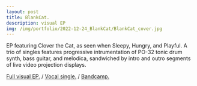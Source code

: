 ```yaml
---
layout: post
title: BlankCat.
description: visual EP
img: /img/portfolio/2022-12-24_BlankCat/BlankCat_cover.jpg
---
```


EP featuring Clover the Cat, as seen when Sleepy, Hungry, and Playful. A trio of singles features progressive intrumentation of PO-32 tonic drum synth, bass guitar, and melodica, sandwiched by intro and outro segments of live video projection displays.

[Full visual EP.](https://www.youtube.com/watch?v=1sOH5dVP_BQ) / [Vocal single.](https://youtu.be/pK1DUIBzMa4) / [Bandcamp.](https://enoodle.bandcamp.com/album/blankcat)

<div class="img_row">
	<img class="col two" src="{{ site.baseurl }}/img/portfolio/2022-12-24_BlankCat/BlankCat_cover.jpg" alt="" title="BlankCat_cover"/>
	<img class="col one" src="{{ site.baseurl }}/img/portfolio/2022-12-24_BlankCat/BlankCat_outro.jpg" alt="" title="BlankCat_outro"/>
</div>
<div class="img_row">
	<img class="col three" src="{{ site.baseurl }}/img/portfolio/2022-12-24_BlankCat/PlayfulCat_wide.jpg" alt="" title="PlayfulCat_wide"/>
</div>


 
